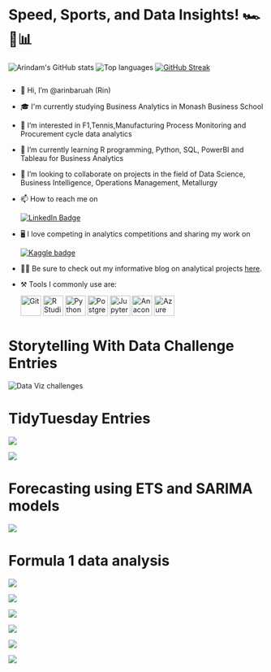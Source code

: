 # Speed, Sports, and Data Insights! 🏎️🎾📊
![Arindam's GitHub stats](https://github-readme-stats.vercel.app/api?username=arinbaruah&show_icons=true&theme=gradient&rank_icon=github)
![Top languages](https://github-readme-stats.vercel.app/api/top-langs/?username=arinbaruah&hide=html,JavaScript,PostScript,SCSS,Less&layout=compact&langs_count=10)
[![GitHub Streak](http://github-readme-streak-stats.herokuapp.com?user=arinbaruah&theme=dark&background=000000)](https://git.io/streak-stats)

  <img src="https://komarev.com/ghpvc/?username=arinbaruah&style=flat-square&color=blue" alt=""/>



- 👋 Hi, I’m @arinbaruah (Rin)
- 🎓 I'm currently studying Business Analytics in Monash Business School
- 👀 I’m interested in F1,Tennis,Manufacturing Process Monitoring and Procurement cycle data analytics  
- 🌱 I’m currently learning R programming, Python, SQL, PowerBI and Tableau for Business Analytics
- 💞️ I’m looking to collaborate on projects in the field of Data Science, Business Intelligence, Operations Management, Metallurgy 
- 📫 How to reach me on <div id="badges">
  <a href="https://www.linkedin.com/in/arindam-baruah/">
    <img src="https://img.shields.io/badge/LinkedIn-blue?style=for-the-badge&logo=linkedin&logoColor=white" alt="LinkedIn Badge"/> 
  </a>
- 🖥️ I love competing in analytics competitions and sharing my work on <div id="badges">
  <a href="https://www.kaggle.com/arindambaruah">
  <img src="https://img.shields.io/badge/Kaggle-035a7d?style=for-the-badge&logo=kaggle&logoColor=white" alt="Kaggle badge"/>
</a>  <div id="badges">  

- 🕵️‍♂️ Be sure to check out my informative blog on analytical projects [here](https://arinbaruah.github.io/Rinsights_blog/).
- ⚒️ Tools I commonly use are:

  <div>
  <img src="https://github.com/devicons/devicon/blob/master/icons/git/git-original-wordmark.svg" title="Git" **alt="Git" width="40" height="40"/>
  <img src="https://github.com/devicons/devicon/blob/master/icons/r/r-original.svg" title="R Studio" **alt="R Studio" width="40" height="40"/>
  <img src="https://github.com/devicons/devicon/blob/master/icons/python/python-original-wordmark.svg" title="Python" **alt="Python" width="40" height="40"/>
  <img src="https://github.com/devicons/devicon/blob/master/icons/postgresql/postgresql-plain.svg" title="PostgreSQL" **alt="PostgreSQL" width="40" height="40"/>
  <img src="https://github.com/devicons/devicon/blob/master/icons/jupyter/jupyter-original-wordmark.svg" title="Jupyter" **alt="Jupyter" width="40" height="40"/>
  <img src="https://github.com/devicons/devicon/blob/master/icons/anaconda/anaconda-original.svg" title="Anaconda" **alt="Anaconda" width="40" height="40"/>
  <img src="https://github.com/devicons/devicon/blob/6910f0503efdd315c8f9b858234310c06e04d9c0/icons/azure/azure-original.svg#L1" title="Azure" **alt="Azure" width="40" height="40"/>
  
</div>

# Storytelling With Data Challenge Entries

![Data Viz challenges](https://github.com/arinbaruah/SWD_challenges/blob/main/Montage.png)

# TidyTuesday Entries

![](https://github.com/arinbaruah/TidyTuesdayViz/blob/main/July/index_files/figure-html/unnamed-chunk-6-1.png)

![](https://github.com/arinbaruah/TidyTuesdayViz/blob/main/July/index_files/figure-html/unnamed-chunk-8-1.png)

# Forecasting using ETS and SARIMA models
![](https://github.com/arinbaruah/ABS_RetailProject_AF/blob/main/RetailProject_Arindom_32779267_files/figure-html/fig-forecast-1.png)


# Formula 1 data analysis


![](https://github.com/arinbaruah/Formula-1-performance-analysis/blob/main/Spanish_GP/SpanishGP24.png)

![](https://github.com/arinbaruah/Formula-1-performance-analysis/blob/main/Austrian_GP/Ver_laps_race_aut24.png)

![](https://github.com/arinbaruah/Formula-1-performance-analysis/blob/main/Austrian_GP/s3_aut_q.png)

![](https://github.com/arinbaruah/Formula-1-performance-analysis/blob/main/Austrian_GP/fastest_lap_comparison_aut_sq.png)

![](https://github.com/arinbaruah/Formula-1-performance-analysis/blob/main/Austrian_GP/marked_gear_Shifts.png)

![](https://github.com/arinbaruah/Formula-1-performance-analysis/blob/main/Austrian_GP/stint_comparison.png)

<!---
arinbaruah/arinbaruah is a ✨ special ✨ repository because its `README.md` (this file) appears on your GitHub profile.
You can click the Preview link to take a look at your changes.

[![GitHub Streak](http://github-readme-streak-stats.herokuapp.com?user=arinbaruah&theme=dark&background=000000)](https://git.io/streak-stats)
--->
